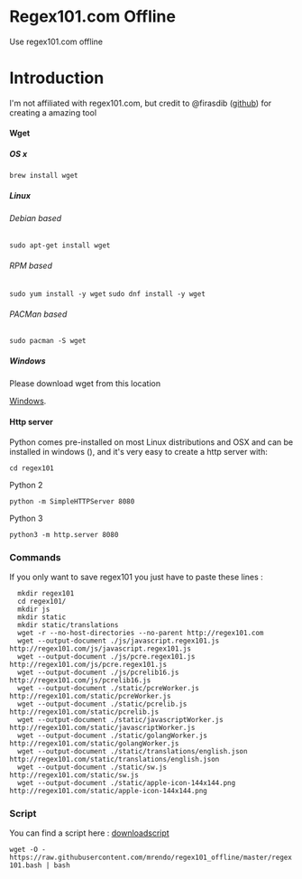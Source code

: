 Regex101.com Offline
========================

Use regex101.com offline

# Introduction

I'm not affiliated with regex101.com, but credit to @firasdib ([github](https://github.com/firasdib/Regex101)) for creating a amazing tool


#### Wget 

##### OS x
```brew install wget```

##### Linux 

###### Debian based
```sudo apt-get install wget```

###### RPM based
```sudo yum install -y wget```
```sudo dnf install -y wget```

###### PACMan based
 ```sudo pacman -S wget```

##### Windows
Please download wget from this location

[ Windows](http://gnuwin32.sourceforge.net/packages/wget.htm).

#### Http server

Python comes pre-installed on most Linux distributions and OSX and can be installed in windows (<link>), and it's very easy to create a http server with:

```cd regex101```

Python 2
```
python -m SimpleHTTPServer 8080
```

Python 3
```
python3 -m http.server 8080
```

### Commands

If you only want to save regex101 you just have to paste these lines :

```
  mkdir regex101
  cd regex101/
  mkdir js
  mkdir static
  mkdir static/translations
  wget -r --no-host-directories --no-parent http://regex101.com
  wget --output-document ./js/javascript.regex101.js http://regex101.com/js/javascript.regex101.js
  wget --output-document ./js/pcre.regex101.js http://regex101.com/js/pcre.regex101.js
  wget --output-document ./js/pcrelib16.js http://regex101.com/js/pcrelib16.js
  wget --output-document ./static/pcreWorker.js http://regex101.com/static/pcreWorker.js
  wget --output-document ./static/pcrelib.js http://regex101.com/static/pcrelib.js
  wget --output-document ./static/javascriptWorker.js http://regex101.com/static/javascriptWorker.js
  wget --output-document ./static/golangWorker.js http://regex101.com/static/golangWorker.js
  wget --output-document ./static/translations/english.json http://regex101.com/static/translations/english.json
  wget --output-document ./static/sw.js http://regex101.com/static/sw.js
  wget --output-document ./static/apple-icon-144x144.png http://regex101.com/static/apple-icon-144x144.png
``` 
### Script

You can find a script here : [downloadscript](https://raw.githubusercontent.com/mrendo/regex101_offline/master/regex101.bash) 

```wget -O - https://raw.githubusercontent.com/mrendo/regex101_offline/master/regex101.bash | bash```
